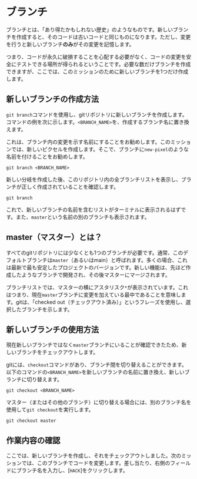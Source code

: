 # ブランチ

ブランチとは、「あり得たかもしれない歴史」のようなものです。新しいブランチを作成すると、そのコードは古いコードと同じものになります。ただし、変更を行うと新しいブランチ**のみ**がその変更を記憶します。

つまり、コードが永久に破損することを心配する必要がなく、コードの変更を安全にテストできる場所が得られるということです。必要な数だけブランチを作成できますが、ここでは、このミッションのために新しいブランチを1つだけ作成します。

## 新しいブランチの作成方法

`git branch`コマンドを使用し、gitリポジトリに新しいブランチを作成します。コマンドの例を次に示します。`<BRANCH_NAME>`を、作成するブランチ名に置き換えます。

これは、ブランチ内の変更を示す名前にすることをお勧めします。このミッションでは、新しいピクセルを作成します。そこで、ブランチに`new-pixel`のような名前を付けることをお勧めします。

```
git branch <BRANCH_NAME>
```

新しい分岐を作成した後、このリポジトリ内の全ブランチリストを表示し、ブランチが正しく作成されていることを確認します。

```
git branch
```

これで、新しいブランチの名前を含むリストがターミナルに表示されるはずです。また、`master`という名前の別のブランチも表示されます。

## master（マスター）とは？

すべてのgitリポジトリには少なくとも1つのブランチが必要です。通常、このデフォルトブランチは`master`（あるいはmain）と呼ばれます。多くの場合、これは最新で最も安定したプロジェクトのバージョンです。新しい機能は、先ほど作成したようなブランチで開発され、その後マスターにマージされます。

ブランチリストでは、マスターの横にアスタリスク`*`が表示されています。これはつまり、現在`master`ブランチに変更を加えている最中であることを意味します。gitは、「checked out（チェックアウト済み）」というフレーズを使用し、選択したブランチを示します。

## 新しいブランチの使用方法

現在新しいブランチではなく`master`ブランチにいることが確認できたため、新しいブランチをチェックアウトします。

gitには、`checkout`コマンドがあり、ブランチ間を切り替えることができます。以下のコマンドの`<BRANCH_NAME>`を新しいブランチの名前に置き換え、新しいブランチに切り替えます。

```
git checkout <BRANCH_NAME>
```

マスター（またはその他のブランチ）に切り替える場合には、別のブランチ名を使用して`git checkout`を実行します。

```
git checkout master
```

## 作業内容の確認

ここでは、新しいブランチを作成し、それをチェックアウトしました。次のミッションでは、このブランチでコードを変更します。差し当たり、右側のフィールドにブランチ名を入力し、[`HACK`]をクリックします。